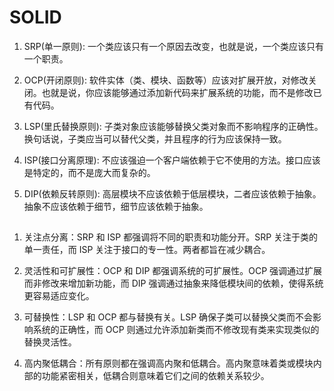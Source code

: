 # SOLID
1. SRP(单一原则): 一个类应该只有一个原因去改变，也就是说，一个类应该只有一个职责。

2. OCP(开闭原则): 软件实体（类、模块、函数等）应该对扩展开放，对修改关闭。也就是说，你应该能够通过添加新代码来扩展系统的功能，而不是修改已有代码。

3. LSP(里氏替换原则): 子类对象应该能够替换父类对象而不影响程序的正确性。换句话说，子类应当可以替代父类，并且程序的行为应该保持一致。

4. ISP(接口分离原理): 不应该强迫一个客户端依赖于它不使用的方法。接口应该是特定的，而不是庞大而复杂的。

5. DIP(依赖反转原则): 高层模块不应该依赖于低层模块，二者应该依赖于抽象。抽象不应该依赖于细节，细节应该依赖于抽象。

## 
1. 关注点分离：SRP 和 ISP 都强调将不同的职责和功能分开。SRP 关注于类的单一责任，而 ISP 关注于接口的专一性。两者都旨在减少耦合。

2. 灵活性和可扩展性：OCP 和 DIP 都强调系统的可扩展性。OCP 强调通过扩展而非修改来增加新功能，而 DIP 强调通过抽象来降低模块间的依赖，使得系统更容易适应变化。

3. 可替换性：LSP 和 OCP 都与替换有关。LSP 确保子类可以替换父类而不会影响系统的正确性，而 OCP 则通过允许添加新类而不修改现有类来实现类似的替换灵活性。

4. 高内聚低耦合：所有原则都在强调高内聚和低耦合。高内聚意味着类或模块内部的功能紧密相关，低耦合则意味着它们之间的依赖关系较少。